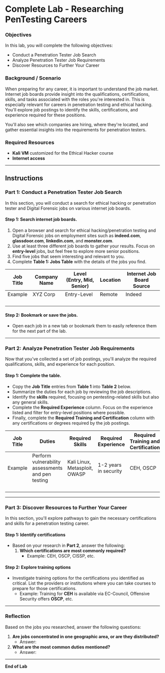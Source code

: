 # Complete Lab - Researching PenTesting Careers

### Objectives
In this lab, you will complete the following objectives:
- Conduct a Penetration Tester Job Search
- Analyze Penetration Tester Job Requirements
- Discover Resources to Further Your Career

### Background / Scenario
When preparing for any career, it is important to understand the job market. Internet job boards provide insight into the qualifications, certifications, skills, and tasks associated with the roles you're interested in. This is especially relevant for careers in penetration testing and ethical hacking. You'll explore job postings to identify the skills, certifications, and experience required for these positions. 

You'll also see which companies are hiring, where they're located, and gather essential insights into the requirements for penetration testers.

### Required Resources
- **Kali VM** customized for the Ethical Hacker course
- **Internet access**

---

## Instructions

### Part 1: Conduct a Penetration Tester Job Search

In this section, you will conduct a search for ethical hacking or penetration tester and Digital Forensic jobs on various internet job boards.

#### Step 1: Search internet job boards.
1. Open a browser and search for ethical hacking/penetration testing and Digital Forensic jobs on employment sites such as **indeed.com**, **glassdoor.com**, **linkedin.com**, and **monster.com**.
2. Use at least three different job boards to gather your results. Focus on **entry-level** jobs, but feel free to explore more senior positions.
3. Find five jobs that seem interesting and relevant to you.
4. Complete **Table 1: Jobs Table** with the details of the jobs you find.

| Job Title | Company Name | Level (Entry, Mid, Senior) | Location | Internet Job Board Source |
| --------- | ------------ | -------------------------- | -------- | ------------------------- |
| Example   | XYZ Corp      | Entry-Level                | Remote   | Indeed                    |
|           |              |                            |          |                           |
|           |              |                            |          |                           |
|           |              |                            |          |                           |
|           |              |                            |          |                           |

#### Step 2: Bookmark or save the jobs.
- Open each job in a new tab or bookmark them to easily reference them for the next part of the lab.

---

### Part 2: Analyze Penetration Tester Job Requirements

Now that you’ve collected a set of job postings, you'll analyze the required qualifications, skills, and experience for each position.

#### Step 1: Complete the table.
- Copy the **Job Title** entries from **Table 1** into **Table 2** below.
- Summarize the duties for each job by reviewing the job descriptions.
- Identify the **skills** required, focusing on pentesting-related skills but also any general skills.
- Complete the **Required Experience** column. Focus on the experience listed and filter for entry-level positions where possible.
- Finally, complete the **Required Training and Certification** column with any certifications or degrees required by the job postings.

| Job Title | Duties | Required Skills | Required Experience | Required Training and Certification |
| --------- | ------ | --------------- | ------------------- | ------------------------------------ |
| Example   | Perform vulnerability assessments and pen testing | Kali Linux, Metasploit, OWASP | 1-2 years in security | CEH, OSCP                                |
|           |        |                 |                     |                                      |
|           |        |                 |                     |                                      |
|           |        |                 |                     |                                      |
|           |        |                 |                     |                                      |

---

### Part 3: Discover Resources to Further Your Career

In this section, you'll explore pathways to gain the necessary certifications and skills for a penetration testing career.

#### Step 1: Identify certifications
- Based on your research in **Part 2**, answer the following:
  1. **Which certifications are most commonly required?**
     - Example: CEH, OSCP, CISSP, etc.

#### Step 2: Explore training options
- Investigate training options for the certifications you identified as critical. List the providers or institutions where you can take courses to prepare for those certifications.
  - Example: Training for **CEH** is available via EC-Council, Offensive Security offers **OSCP**, etc.

---

### Reflection

Based on the jobs you researched, answer the following questions:

1. **Are jobs concentrated in one geographic area, or are they distributed?**
   - Answer: 
2. **What are the most common duties mentioned?**
   - Answer:

---

**End of Lab**
